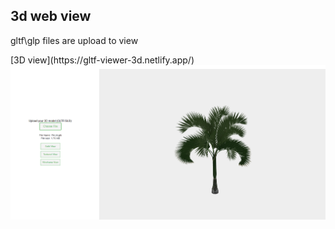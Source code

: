<h2>3d web view </h2>
<p>gltf\glp files are upload to view </p>
[3D view](https://gltf-viewer-3d.netlify.app/)

<br>
  

<img src="img/Screenshot%202024-12-11%20151619.png">
